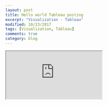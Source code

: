 ```yaml
---
layout: post
title: Hello world Tableau posting
excerpt: "Visualization - Tableau"
modified: 10/23/2017
tags: [Visualization, Tableau]
comments: true
category: blog
---  
```



<iframe src="https://public.tableau.com/profile/san.wang#!/vizhome/GTSRB_Result_Viz/GTSRB"></iframe>
